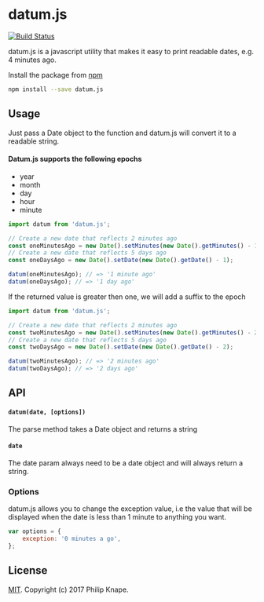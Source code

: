 # datum.js

[![Build Status](https://travis-ci.org/Knape/datum.js.svg?branch=master)](https://travis-ci.org/Knape/datum.js)

datum.js is a javascript utility that makes it easy to print readable dates, e.g. 4 minutes ago.

Install the package from [npm](https://npmjs.com/datum.js)

```bash
npm install --save datum.js
```

## Usage

Just pass a Date object to the function and datum.js will convert it to a readable string.

#### Datum.js supports the following epochs
* year
* month
* day
* hour
* minute

```js
import datum from 'datum.js';

// Create a new date that reflects 2 minutes ago
const oneMinutesAgo = new Date().setMinutes(new Date().getMinutes() - 1);
// Create a new date that reflects 5 days ago
const oneDaysAgo = new Date().setDate(new Date().getDate() - 1);

datum(oneMinutesAgo); // => '1 minute ago'
datum(oneDaysAgo); // => '1 day ago'
```

If the returned value is greater then one, we will add a suffix to the epoch

```js
import datum from 'datum.js';

// Create a new date that reflects 2 minutes ago
const twoMinutesAgo = new Date().setMinutes(new Date().getMinutes() - 2);
// Create a new date that reflects 5 days ago
const twoDaysAgo = new Date().setDate(new Date().getDate() - 2);

datum(twoMinutesAgo); // => '2 minutes ago'
datum(twoDaysAgo); // => '2 days ago'
```

## API

#### `datum(date, [options])`
The parse method takes a Date object and returns a string

#### `date`
The date param always need to be a date object and will always return a string.

### Options
datum.js allows you to change the exception value, i.e the value that will be displayed when the date is less than 1 minute to anything you want.
```javascript
var options = {
    exception: '0 minutes a go',
};
```

## License

[MIT](LICENSE). Copyright (c) 2017 Philip Knape.
